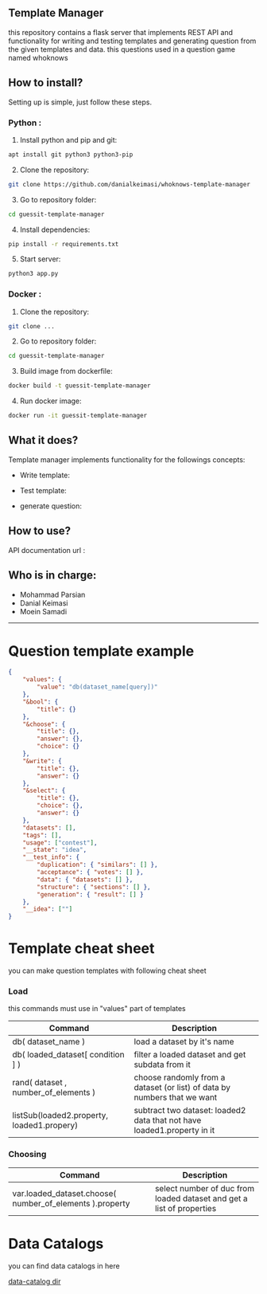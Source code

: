 ## Template Manager
this repository contains a flask server that implements REST API and functionality for writing and testing templates and generating question from the given templates and data. this questions used in a question game named whoknows


## How to install?
Setting up is simple, just follow these steps.

### Python :

1. Install python and pip and git:
```sh
apt install git python3 python3-pip
```

2. Clone the repository:
```sh
git clone https://github.com/danialkeimasi/whoknows-template-manager
```

3. Go to repository folder:
```sh
cd guessit-template-manager
```

4. Install dependencies:
```sh
pip install -r requirements.txt
```

5. Start server:
```sh
python3 app.py
```

### Docker :

1. Clone the repository:
```sh
git clone ...
```

2. Go to repository folder:
```sh
cd guessit-template-manager
```

3. Build image from dockerfile:
```sh
docker build -t guessit-template-manager
```

4. Run docker image:
```sh
docker run -it guessit-template-manager
```


## What it does?
Template manager implements functionality for the followings concepts:

- Write template:

- Test template:

- generate question:


## How to use?
API documentation url : 


## Who is in charge: 
- Mohammad Parsian
- Danial Keimasi
- Moein Samadi

--------------------------------------------------------------------------------
  
  

# Question template example
```json
{
    "values": {
        "value": "db(dataset_name[query])"
    },
    "&bool": {
        "title": {}
    },
    "&choose": {
        "title": {},
        "answer": {},
        "choice": {}
    },
    "&write": {
        "title": {},
        "answer": {}
    },
    "&select": {
        "title": {},
        "choice": {},
        "answer": {}
    },
    "datasets": [],
    "tags": [],
    "usage": ["contest"],
    "__state": "idea",
    "__test_info": {
        "duplication": { "similars": [] },
        "acceptance": { "votes": [] },
        "data": { "datasets": [] },
        "structure": { "sections": [] },
        "generation": { "result": [] }
    },
    "__idea": [""]
}
```

# Template cheat sheet
you can make question templates with following cheat sheet

### Load
this commands must use in "values" part of templates

Command | Description
------- | -------
db( dataset_name ) | load a dataset by it's name
db( loaded_dataset[ condition ] ) | filter a loaded dataset and get subdata from it
rand( dataset , number_of_elements ) | choose randomly from a dataset (or list) of data by numbers that we want
listSub(loaded2.property, loaded1.propery) | subtract two dataset: loaded2 data that not have loaded1.property in it

### Choosing
Command | Description
------- | -------
var.loaded_dataset.choose( number_of_elements ).property | select number of duc from loaded dataset and get a list of properties

  
  
# Data Catalogs
you can find data catalogs in here
  
[data-catalog dir](https://github.com/danialkeimasi/whoknows-template-manager/blob/master/data_catalogs/)
